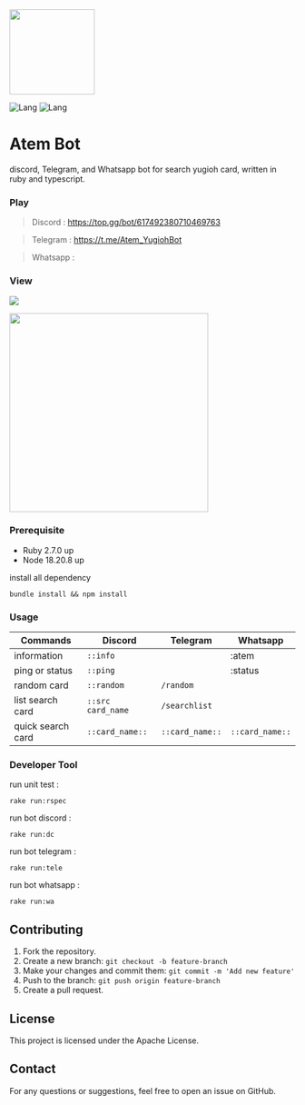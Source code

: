<img align="center" width="150" src="https://i.imgur.com/Fgolqn1.png" />

![Lang](https://img.shields.io/badge/language-ruby-red)
![Lang](https://img.shields.io/badge/language-typescript-blue)

# Atem Bot
discord, Telegram, and Whatsapp bot for search yugioh card, written in ruby and typescript.

### Play

> Discord : https://top.gg/bot/617492380710469763

> Telegram : https://t.me/Atem_YugiohBot

> Whatsapp : 

### View
![](https://i.imgur.com/QcedrlV.png)

<img align="center" width="350" src="https://i.imgur.com/SS9VM9L.gif" />

### Prerequisite
- Ruby 2.7.0 up
- Node 18.20.8 up

install all dependency

```
bundle install && npm install
```

### Usage
|   Commands    |    Discord    |    Telegram    |    Whatsapp    |
| ------------- | ------------- | ------------- | ------------- |
| information  | ```::info``` |  | :atem |
| ping or status | ```::ping``` |  | :status |
| random card | ```::random``` | ```/random``` |  |
| list search card  |  ```::src card_name```    | ```/searchlist``` |  |
| quick search card | ```::card_name::``` | ```::card_name::``` | ```::card_name::``` |

### Developer Tool
run unit test :
 ```
 rake run:rspec
 ```
run bot discord :
 ```
 rake run:dc
 ```
run bot telegram :
 ```
 rake run:tele
 ```
run bot whatsapp :
 ```
 rake run:wa
 ```
## Contributing

1. Fork the repository.
2. Create a new branch: `git checkout -b feature-branch`
3. Make your changes and commit them: `git commit -m 'Add new feature'`
4. Push to the branch: `git push origin feature-branch`
5. Create a pull request.

## License

This project is licensed under the Apache License.

## Contact

For any questions or suggestions, feel free to open an issue on GitHub.
